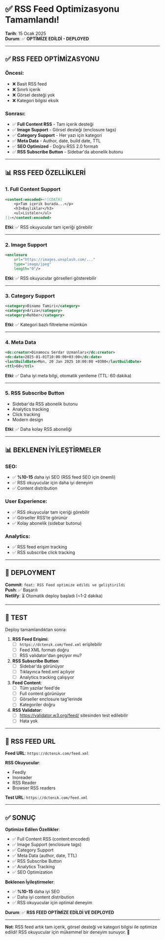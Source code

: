 # ✅ RSS Feed Optimizasyonu Tamamlandı!
**Tarih**: 15 Ocak 2025  
**Durum**: ✅ **OPTİMİZE EDİLDİ - DEPLOYED**

---

## ✅ RSS FEED OPTİMİZASYONU

### Öncesi:
- ❌ Basit RSS feed
- ❌ Sınırlı içerik
- ❌ Görsel desteği yok
- ❌ Kategori bilgisi eksik

### Sonrası:
- ✅ **Full Content RSS** - Tam içerik desteği
- ✅ **Image Support** - Görsel desteği (enclosure tags)
- ✅ **Category Support** - Her yazı için kategori
- ✅ **Meta Data** - Author, date, build date, TTL
- ✅ **SEO Optimized** - Doğru RSS 2.0 formatı
- ✅ **RSS Subscribe Button** - Sidebar'da abonelik butonu

---

## 📊 RSS FEED ÖZELLİKLERİ

### 1. Full Content Support
```xml
<content:encoded><![CDATA[
    <p>Tam içerik burada...</p>
    <h3>Başlıklar</h3>
    <ul>Listeler</ul>
]]></content:encoded>
```

**Etki**: ✅ RSS okuyucular tam içeriği görebilir

---

### 2. Image Support
```xml
<enclosure 
    url="https://images.unsplash.com/..." 
    type="image/jpeg" 
    length="0"/>
```

**Etki**: ✅ RSS okuyucular görselleri gösterebilir

---

### 3. Category Support
```xml
<category>Dinamo Tamiri</category>
<category>Arıza</category>
<category>Rehber</category>
```

**Etki**: ✅ Kategori bazlı filtreleme mümkün

---

### 4. Meta Data
```xml
<dc:creator>Dinamocu Serdar Uzmanları</dc:creator>
<dc:date>2025-01-01T10:00:00+03:00</dc:date>
<lastBuildDate>Mon, 20 Jan 2025 10:00:00 +0300</lastBuildDate>
<ttl>60</ttl>
```

**Etki**: ✅ Daha iyi meta bilgi, otomatik yenileme (TTL: 60 dakika)

---

### 5. RSS Subscribe Button
- Sidebar'da RSS abonelik butonu
- Analytics tracking
- Click tracking
- Modern design

**Etki**: ✅ Daha kolay RSS aboneliği

---

## 📊 BEKLENEN İYİLEŞTİRMELER

### SEO:
- ✅ **%10-15** daha iyi SEO (RSS feed SEO için önemli)
- ✅ RSS okuyucular için daha iyi deneyim
- ✅ Content distribution

### User Experience:
- ✅ RSS okuyucular tam içeriği görebilir
- ✅ Görseller RSS'te görünür
- ✅ Kolay abonelik (sidebar butonu)

### Analytics:
- ✅ RSS feed erişim tracking
- ✅ RSS subscribe click tracking

---

## 🚀 DEPLOYMENT

**Commit**: `feat: RSS Feed optimize edildi ve geliştirildi`  
**Push**: ✅ Başarılı  
**Netlify**: ⏳ Otomatik deploy başladı (~1-2 dakika)

---

## 🧪 TEST

Deploy tamamlandıktan sonra:

1. **RSS Feed Erişimi**:
   - [ ] `https://dctenık.com/feed.xml` erişilebilir
   - [ ] Feed XML formatı doğru
   - [ ] RSS validator'dan geçiyor mu?

2. **RSS Subscribe Button**:
   - [ ] Sidebar'da görünüyor
   - [ ] Tıklayınca feed.xml açılıyor
   - [ ] Analytics tracking çalışıyor

3. **Feed Content**:
   - [ ] Tüm yazılar feed'de
   - [ ] Full content görünüyor
   - [ ] Görseller enclosure tag'lerinde
   - [ ] Kategoriler doğru

4. **RSS Validator**:
   - [ ] https://validator.w3.org/feed/ sitesinden test edilebilir
   - [ ] Hata yok

---

## 📡 RSS FEED URL

**Feed URL**: `https://dctenık.com/feed.xml`

**RSS Okuyucular**:
- Feedly
- Inoreader
- RSS Reader
- Browser RSS readers

**Test URL**: `https://dctenık.com/feed.xml`

---

## ✅ SONUÇ

**Optimize Edilen Özellikler**:
- ✅ Full Content RSS (content:encoded)
- ✅ Image Support (enclosure tags)
- ✅ Category Support
- ✅ Meta Data (author, date, TTL)
- ✅ RSS Subscribe Button
- ✅ Analytics Tracking
- ✅ SEO Optimization

**Beklenen İyileştirmeler**:
- ✅ **%10-15** daha iyi SEO
- ✅ Daha iyi content distribution
- ✅ RSS okuyucular için optimal deneyim

**Durum**: ✅ **RSS FEED OPTİMİZE EDİLDİ VE DEPLOYED**

---

**Not**: RSS feed artık tam içerik, görsel desteği ve kategori bilgisi ile optimize edildi! RSS okuyucular için mükemmel bir deneyim sunuyor. 🎉

